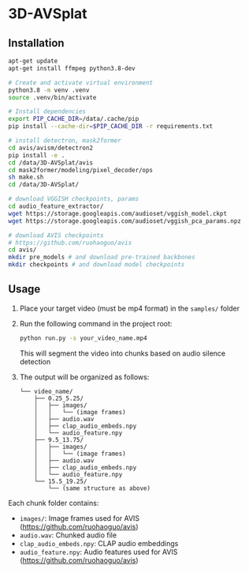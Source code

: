 # 3D-AVSplat

## Installation

```bash
apt-get update
apt-get install ffmpeg python3.8-dev

# Create and activate virtual environment
python3.8 -m venv .venv
source .venv/bin/activate

# Install dependencies
export PIP_CACHE_DIR=/data/.cache/pip
pip install --cache-dir=$PIP_CACHE_DIR -r requirements.txt

# install detectron, mask2former
cd avis/avism/detectron2
pip install -e .
cd /data/3D-AVSplat/avis
cd mask2former/modeling/pixel_decoder/ops
sh make.sh
cd /data/3D-AVSplat/

# download VGGISH checkpoints, params
cd audio_feature_extractor/
wget https://storage.googleapis.com/audioset/vggish_model.ckpt
wget https://storage.googleapis.com/audioset/vggish_pca_params.npz

# download AVIS checkpoints
# https://github.com/ruohaoguo/avis
cd avis/
mkdir pre_models # and download pre-trained backbones
mkdir checkpoints # and download model checkpoints
```

## Usage

1. Place your target video (must be mp4 format) in the `samples/` folder

2. Run the following command in the project root:
   ```bash
   python run.py -s your_video_name.mp4
   ```
   This will segment the video into chunks based on audio silence detection

3. The output will be organized as follows:
   ```   samples_chunked/
   └── video_name/
       ├── 0.25_5.25/
       │   ├── images/
       │   │   └── (image frames)
       │   ├── audio.wav
       │   ├── clap_audio_embeds.npy
       │   └── audio_feature.npy
       ├── 9.5_13.75/
       │   ├── images/
       │   │   └── (image frames)
       │   ├── audio.wav
       │   ├── clap_audio_embeds.npy
       │   └── audio_feature.npy
       └── 15.5_19.25/
           └── (same structure as above)
   ```

Each chunk folder contains:
- `images/`: Image frames used for AVIS (https://github.com/ruohaoguo/avis)
- `audio.wav`: Chunked audio file
- `clap_audio_embeds.npy`: CLAP audio embeddings
- `audio_feature.npy`: Audio features used for AVIS (https://github.com/ruohaoguo/avis)
